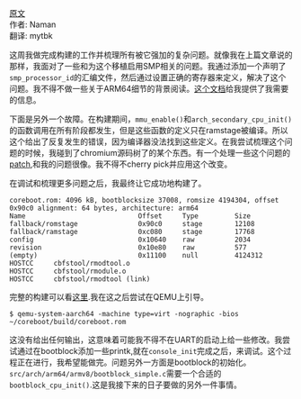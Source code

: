 <meta http-equiv='Content-Type' content='text/html; charset=utf-8' />

[原文](http://blogs.coreboot.org/blog/2015/07/13/gsoc-coreboot-for-arm64-qemu-week-6/)  
作者: Naman  
翻译: mytbk  

这周我做完成构建的工作并梳理所有被它强加的复杂问题。就像我在上篇文章说的那样，我面对了一些和为这个移植启用SMP相关的问题。我通过添加一个声明了`smp_processor_id`的汇编文件，然后通过设置正确的寄存器来定义，解决了这个问题。我不得不做一些关于ARM64细节的背景阅读。[这个文档](http://infocenter.arm.com/help/index.jsp?topic=/com.arm.doc.ddi0488c/BABGDAIC.html)给我提供了我需要的信息。

下面是另外一个故障。在构建期间，`mmu_enable()`和`arch_secondary_cpu_init()`的函数调用在所有阶段都发生，但是这些函数的定义只在ramstage被编译。所以这个给出了反复发生的错误，因为编译器没法找到这些定义。在我尝试梳理这个问题的时候，我碰到了chromium源码树了的某个东西。有一个处理一些这个问题的[patch](https://chromium-review.googlesource.com/#/c/228389/),和我的问题很像。我不得不cherry pick并应用这个改变。

在调试和梳理更多问题之后，我最终让它成功地构建了。

> 
```
coreboot.rom: 4096 kB, bootblocksize 37008, romsize 4194304, offset 0x90c0 alignment: 64 bytes, architecture: arm64
Name                            Offset     Type         Size
fallback/romstage               0x90c0     stage        12108
fallback/ramstage               0xc080     stage        17768
config                          0x10640    raw          2034
revision                        0x10e80    raw          577
(empty)                         0x11100    null         4124312
HOSTCC     cbfstool/rmodtool.o
HOSTCC     cbfstool/rmodule.o
HOSTCC     cbfstool/rmodtool (link)
```

完整的构建可以看[这里](http://pastebin.com/qFzBXYGL).我在这之后尝试在QEMU上引导。
```
$ qemu-system-aarch64 -machine type=virt -nographic -bios ~/coreboot/build/coreboot.rom
```

这没有给出任何输出，这意味着可能我不得不在UART的启动上给一些修改。我尝试通过在bootblock添加一些printk,就在`console_init`完成之后，来调试。这个过程正在进行，我希望能做完。问题另外一方面是bootblock的初始化。`src/arch/arm64/armv8/bootblock_simple.c`需要一个合适的`bootblock_cpu_init()`.这是我接下来的日子要做的另外一件事情。
